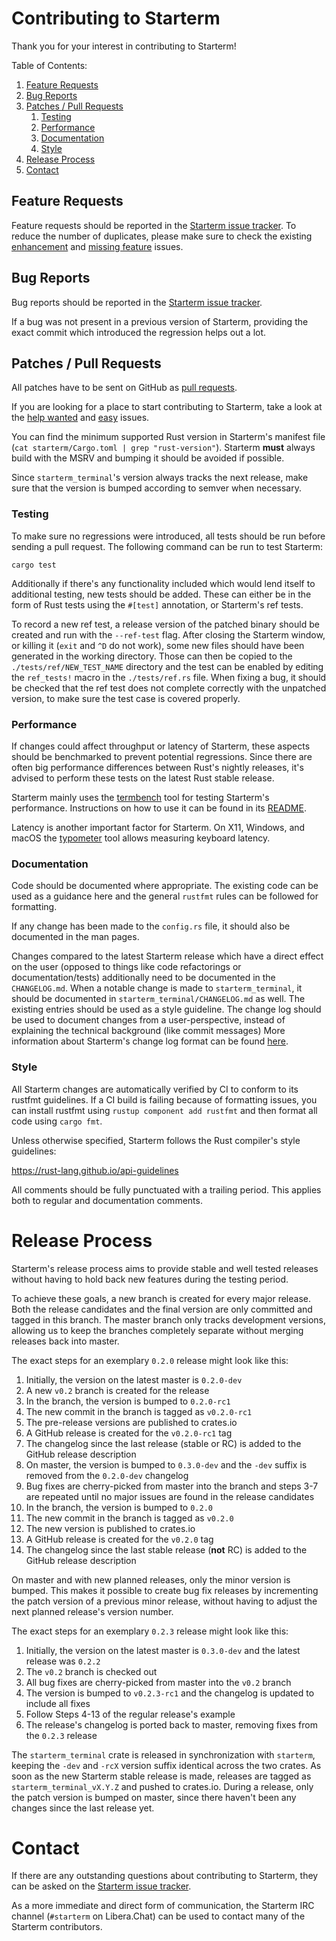 # Contributing to Starterm

Thank you for your interest in contributing to Starterm!

Table of Contents:

1. [Feature Requests](#feature-requests)
2. [Bug Reports](#bug-reports)
3. [Patches / Pull Requests](#patches--pull-requests)
    1. [Testing](#testing)
    2. [Performance](#performance)
    3. [Documentation](#documentation)
    4. [Style](#style)
4. [Release Process](#release-process)
5. [Contact](#contact)

## Feature Requests

Feature requests should be reported in the
[Starterm issue tracker](https://github.com/khulnasoft-lab/starterm/issues). To reduce the number of
duplicates, please make sure to check the existing
[enhancement](https://github.com/khulnasoft-lab/starterm/issues?utf8=%E2%9C%93&q=is%3Aissue+label%3Aenhancement)
and
[missing feature](https://github.com/khulnasoft-lab/starterm/issues?utf8=%E2%9C%93&q=is%3Aissue+label%3A%22B+-+missing+feature%22)
issues.

## Bug Reports

Bug reports should be reported in the
[Starterm issue tracker](https://github.com/khulnasoft-lab/starterm/issues).

If a bug was not present in a previous version of Starterm, providing the exact commit which
introduced the regression helps out a lot.

## Patches / Pull Requests

All patches have to be sent on GitHub as [pull requests](https://github.com/khulnasoft-lab/starterm/pulls).

If you are looking for a place to start contributing to Starterm, take a look at the
[help wanted](https://github.com/khulnasoft-lab/starterm/issues?q=is%3Aopen+is%3Aissue+label%3A%22help+wanted%22)
and
[easy](https://github.com/khulnasoft-lab/starterm/issues?q=is%3Aopen+is%3Aissue+label%3A%22D+-+easy%22)
issues.

You can find the minimum supported Rust version in Starterm's manifest file
(`cat starterm/Cargo.toml | grep "rust-version"`). Starterm **must** always
build with the MSRV and bumping it should be avoided if possible.

Since `starterm_terminal`'s version always tracks the next release, make sure that the version is
bumped according to semver when necessary.

### Testing

To make sure no regressions were introduced, all tests should be run before sending a pull request.
The following command can be run to test Starterm:

```
cargo test
```

Additionally if there's any functionality included which would lend itself to additional testing,
new tests should be added. These can either be in the form of Rust tests using the `#[test]`
annotation, or Starterm's ref tests.

To record a new ref test, a release version of the patched binary should be created and run with the
`--ref-test` flag. After closing the Starterm window, or killing it (`exit` and `^D` do not work),
some new files should have been generated in the working directory. Those can then be copied to the
`./tests/ref/NEW_TEST_NAME` directory and the test can be enabled by editing the `ref_tests!` macro
in the `./tests/ref.rs` file. When fixing a bug, it should be checked that the ref test does not
complete correctly with the unpatched version, to make sure the test case is covered properly.

### Performance

If changes could affect throughput or latency of Starterm, these aspects should be benchmarked to
prevent potential regressions. Since there are often big performance differences between Rust's
nightly releases, it's advised to perform these tests on the latest Rust stable release.

Starterm mainly uses the [termbench](https://github.com/khulnasoft-lab/termbench) tool for testing Starterm's
performance. Instructions on how to use it can be found in its
[README](https://github.com/khulnasoft-lab/termbench/blob/master/README.md).

Latency is another important factor for Starterm. On X11, Windows, and macOS the
[typometer](https://github.com/pavelfatin/typometer) tool allows measuring keyboard latency.

### Documentation

Code should be documented where appropriate. The existing code can be used as a guidance here and
the general `rustfmt` rules can be followed for formatting.

If any change has been made to the `config.rs` file, it should also be documented in the man pages.

Changes compared to the latest Starterm release which have a direct effect on the user (opposed to
things like code refactorings or documentation/tests) additionally need to be documented in the
`CHANGELOG.md`. When a notable change is made to `starterm_terminal`, it should be documented in
`starterm_terminal/CHANGELOG.md` as well. The existing entries should be used as a style guideline.
The change log should be used to document changes from a user-perspective, instead of explaining the
technical background (like commit messages) More information about Starterm's change log format can
be found [here](https://keepachangelog.com).

### Style

All Starterm changes are automatically verified by CI to conform to its rustfmt guidelines. If a CI
build is failing because of formatting issues, you can install rustfmt using `rustup component add
rustfmt` and then format all code using `cargo fmt`.

Unless otherwise specified, Starterm follows the Rust compiler's style guidelines:

https://rust-lang.github.io/api-guidelines

All comments should be fully punctuated with a trailing period. This applies both to regular and
documentation comments.

# Release Process

Starterm's release process aims to provide stable and well tested releases without having to hold
back new features during the testing period.

To achieve these goals, a new branch is created for every major release. Both the release candidates
and the final version are only committed and tagged in this branch. The master branch only tracks
development versions, allowing us to keep the branches completely separate without merging releases
back into master.

The exact steps for an exemplary `0.2.0` release might look like this:
  1. Initially, the version on the latest master is `0.2.0-dev`
  2. A new `v0.2` branch is created for the release
  3. In the branch, the version is bumped to `0.2.0-rc1`
  4. The new commit in the branch is tagged as `v0.2.0-rc1`
  5. The pre-release versions are published to crates.io
  6. A GitHub release is created for the `v0.2.0-rc1` tag
  7. The changelog since the last release (stable or RC) is added to the GitHub release description
  8. On master, the version is bumped to `0.3.0-dev`
     and the `-dev` suffix is removed from the `0.2.0-dev` changelog
  9. Bug fixes are cherry-picked from master into the branch and steps 3-7 are repeated until no
     major issues are found in the release candidates
 10. In the branch, the version is bumped to `0.2.0`
 11. The new commit in the branch is tagged as `v0.2.0`
 12. The new version is published to crates.io
 13. A GitHub release is created for the `v0.2.0` tag
 14. The changelog since the last stable release (**not** RC) is added to the GitHub release
     description

On master and with new planned releases, only the minor version is bumped. This makes it possible to
create bug fix releases by incrementing the patch version of a previous minor release, without
having to adjust the next planned release's version number.

The exact steps for an exemplary `0.2.3` release might look like this:
 1. Initially, the version on the latest master is `0.3.0-dev` and the latest release was `0.2.2`
 2. The `v0.2` branch is checked out
 3. All bug fixes are cherry-picked from master into the `v0.2` branch
 4. The version is bumped to `v0.2.3-rc1` and the changelog is updated to include all fixes
 5. Follow Steps 4-13 of the regular release's example
 6. The release's changelog is ported back to master, removing fixes from the `0.2.3` release

The `starterm_terminal` crate is released in synchronization with `starterm`, keeping the `-dev`
and `-rcX` version suffix identical across the two crates. As soon as the new Starterm stable
release is made, releases are tagged as `starterm_terminal_vX.Y.Z` and pushed to crates.io. During
a release, only the patch version is bumped on master, since there haven't been any changes since
the last release yet.

# Contact

If there are any outstanding questions about contributing to Starterm, they can be asked on the
[Starterm issue tracker](https://github.com/khulnasoft-lab/starterm/issues).

As a more immediate and direct form of communication, the Starterm IRC channel (`#starterm` on
Libera.Chat) can be used to contact many of the Starterm contributors.
